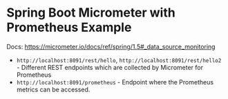 # Spring Boot Micrometer with Prometheus Example

Docs: https://micrometer.io/docs/ref/spring/1.5#_data_source_monitoring

- `http://localhost:8091/rest/hello`, `http://localhost:8091/rest/hello2` - Different REST endpoints which are collected by Micrometer for Prometheus
- `http://localhost:8091/prometheus` - Endpoint where the Prometheus metrics can be accessed.